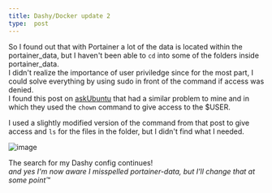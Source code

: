 ```yaml
---
title: Dashy/Docker update 2
type:  post
---
```

So I found out that with Portainer a lot of the data is located within the portainer_data, but I haven't been able to `cd` into some of the folders inside portainer_data.  
I didn't realize the importance of user priviledge since for the most part, I could solve everything by using sudo in front of the command if access was denied.  
I found this post on [askUbuntu](https://askubuntu.com/questions/578514/no-such-file-or-directory-when-chown-on-newly-created-directory) that had a similar problem to mine and in which they used the `chown` command to give access to the $USER.  

I used a slightly modified version of the command from that post to give access and `ls` for the files in the folder, but I didn't find what I needed.  

![image](https://github.com/adnapJosh/blog/assets/44041134/b9552d76-55e5-48c3-b76b-1eed1833e40c)  

The search for my Dashy config continues!  
*and yes I'm now aware I misspelled portainer-data, but I'll change that at some point™*  
